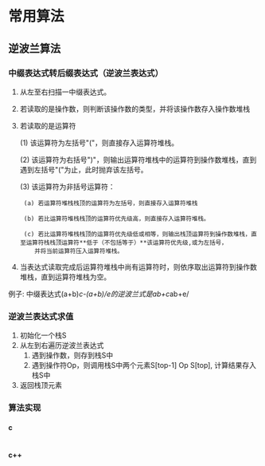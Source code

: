 # 常用算法

## 逆波兰算法

### 中缀表达式转后缀表达式（逆波兰表达式）

1. 从左至右扫描一中缀表达式。
2. 若读取的是操作数，则判断该操作数的类型，并将该操作数存入操作数堆栈
3. 若读取的是运算符

    (1) 该运算符为左括号"("，则直接存入运算符堆栈。 
    
    (2) 该运算符为右括号")"，则输出运算符堆栈中的运算符到操作数堆栈，直到遇到左括号"("为止，此时抛弃该左括号。
      
    (3) 该运算符为非括号运算符：
        
        (a) 若运算符堆栈栈顶的运算符为左括号，则直接存入运算符堆栈
      
        (b) 若比运算符堆栈栈顶的运算符优先级高，则直接存入运算符堆栈。
        
        (c) 若比运算符堆栈栈顶的运算符优先级低或相等，则输出栈顶运算符到操作数堆栈，直至运算符栈栈顶运算符**低于（不包括等于）**该运算符优先级,或为左括号，
           并将当前运算符压入运算符堆栈。
4. 当表达式读取完成后运算符堆栈中尚有运算符时，则依序取出运算符到操作数堆栈，直到运算符堆栈为空。

例子: 中缀表达式(a+b)*c-(a+b)/e的逆波兰式是ab+c*ab+e/

### 逆波兰表达式求值

1. 初始化一个栈S
2. 从左到右遍历逆波兰表达式
   1. 遇到操作数，则存到栈S中
   2. 遇到操作符Op，则调用栈S中两个元素S[top-1] Op S[top], 计算结果存入栈S中
3. 返回栈顶元素

### 算法实现

#### c

```c

```

#### c++

```c++


```